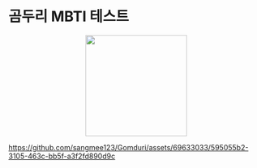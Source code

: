 # 곰두리 MBTI 테스트

<p align="center"> 

<img width="200" src="https://github.com/sangmee123/Gomduri/assets/69633033/719b0055-f80b-4d6a-a61d-546ab1347081">

https://github.com/sangmee123/Gomduri/assets/69633033/595055b2-3105-463c-bb5f-a3f2fd890d9c

